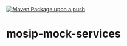 [![Maven Package upon a push](https://github.com/mosip/mosip-mock-services/actions/workflows/push_trigger.yml/badge.svg?branch=release-1.2.0)](https://github.com/mosip/mosip-mock-services/actions/workflows/push_trigger.yml)

# mosip-mock-services
